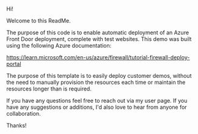 Hi!

Welcome to this ReadMe.

The purpose of this code is to enable automatic deployment of an Azure Front Door deployment, complete with test websites. This demo was built using the following Azure documentation:

https://learn.microsoft.com/en-us/azure/firewall/tutorial-firewall-deploy-portal

The purpose of this template is to easily deploy customer demos, without the need to manually provision the resources each time or maintain the resources longer than is required.

If you have any questions feel free to reach out via my user page. If you have any suggestions or additions, I'd also love to hear from anyone for collaboration.

Thanks!
